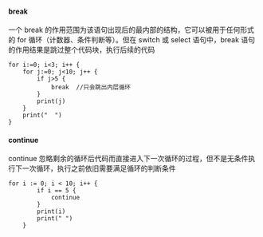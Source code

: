 #### break

一个 break 的作用范围为该语句出现后的最内部的结构，它可以被用于任何形式的 for 循环（计数器、条件判断等）。但在 switch 或 select 语句中，break 语句的作用结果是跳过整个代码块，执行后续的代码
```
for i:=0; i<3; i++ {
    for j:=0; j<10; j++ {
        if j>5 {
            break  //只会跳出内层循环
        }
        print(j)
    }
    print("  ")
}
```
#### continue
continue 忽略剩余的循环后代码而直接进入下一次循环的过程，但不是无条件执行下一次循环，执行之前依旧需要满足循环的判断条件
```
for i := 0; i < 10; i++ {
		if i == 5 {
			continue
		}
		print(i)
		print(" ")
	}
```